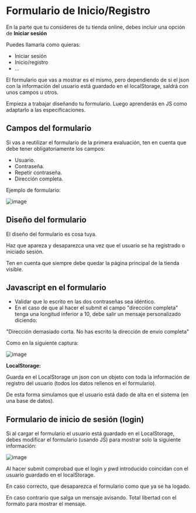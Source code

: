 # Formulario de Inicio/Registro

En la parte que tu consideres de tu tienda online, debes incluir una opción de **Iniciar sesión**

Puedes llamarla como quieras:
- Iniciar sesión
- Inicio/registro
- ...

El formulario que vas a mostrar es el mismo, pero dependiendo de si el json con la información del usuario está guardado en el localStorage, saldrá con unos campos u otros.

Empieza a trabajar diseñando tu formulario. Luego aprenderás en JS como adaptarlo a las especificaciones.

## Campos del formulario

Si vas a reutilizar el formulario de la primera evaluación, ten en cuenta que debe tener obligatoriamente los campos:
- Usuario.
- Contraseña.
- Repetir contraseña.
- Dirección completa.

Ejemplo de formulario:

![image](https://user-images.githubusercontent.com/91023374/228535718-1de33325-bd11-4182-a8f5-e47110aea2fe.png)


## Diseño del formulario

El diseño del formulario es cosa tuya. 

Haz que apareza y desaparezca una vez que el usuario se ha registrado o iniciado sesión. 

Ten en cuenta que siempre debe quedar la página principal de la tienda visible.

## Javascript en el formulario

- Validar que lo escrito en las dos contraseñas sea idéntico. 
- En el caso de que al hacer el submit el campo "dirección completa" tenga una longitud inferior a 10, debe salir un mensaje personalizado diciendo:

"Dirección demasiado corta. No has escrito la dirección de envío completa"

Como en la siguiente captura:

![image](https://user-images.githubusercontent.com/91023374/228537996-0ebacc1e-0f6f-44d4-8681-807bf9b26df5.png)


**LocalStorage:**

Guarda en el LocalStorage un json con un objeto con toda la información de registro del usuario (todos los datos rellenos en el formulario).

De esta forma simulamos que el usuario está dado de alta en el sistema (en una base de datos).


## Formulario de inicio de sesión (login)

Si al cargar el formulario el usuario está guardado en el LocalStorage, debes modificar el formulario (usando JS) para mostrar solo la siguiente información:

![image](https://user-images.githubusercontent.com/91023374/228539488-b6d3183e-af04-476c-bd47-f6c4aec2f6f6.png)


Al hacer submit comprobad que el login y pwd introducido coincidan con el usuario guardado en el localStorage. 

En caso correcto, que desaparezca el formulario como que ya se ha logado.

En caso contrario que salga un mensaje avisando. Total libertad con el formato para mostrar el mensaje.


